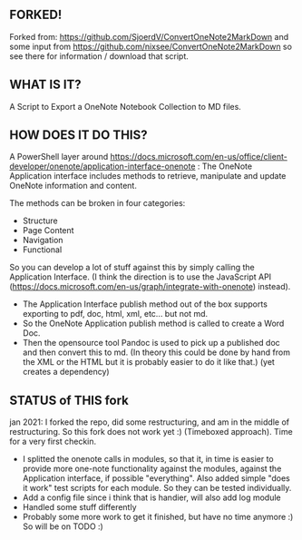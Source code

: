 ## FORKED!

Forked from: https://github.com/SjoerdV/ConvertOneNote2MarkDown and some input from https://github.com/nixsee/ConvertOneNote2MarkDown so see there for information / download that script.

## WHAT IS IT?

A Script to Export a OneNote Notebook Collection to MD files.

## HOW DOES IT DO THIS?

A PowerShell layer around https://docs.microsoft.com/en-us/office/client-developer/onenote/application-interface-onenote : The OneNote Application interface includes methods to retrieve, manipulate and update OneNote information and content.

The methods can be broken in four categories:

  - Structure
  - Page Content
  - Navigation
  - Functional

So you can develop a lot of stuff against this by simply calling the Application Interface. (I think the direction is to use the JavaScript API (https://docs.microsoft.com/en-us/graph/integrate-with-onenote) instead).

- The Application Interface publish method out of the box supports exporting to pdf, doc, html, xml, etc... but not md.
- So the OneNote Application publish method is called to create a Word Doc.
- Then the opensource tool Pandoc is used to pick up a published doc and then convert this to md. (In theory this could be done by hand from the XML or the HTML but it is probably easier to do it like that.) (yet creates a dependency)

## STATUS of THIS fork

jan 2021: I forked the repo, did some restructuring, and am in the middle of restructuring. So this fork does not work yet :) (Timeboxed approach). Time for a very first checkin.

- I splitted the onenote calls in modules, so that it, in time is easier to provide more one-note functionality against the modules, against the Application interface, if possible "everything". Also added simple "does it work" test scripts for each module. So they can be tested individually.
- Add a config file since i think that is handier, will also add log module
- Handled some stuff differently
- Probably some more work to get it finished, but have no time anymore :) So will be on TODO :)



